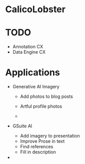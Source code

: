 # CalicoLobster




# TODO

* Annotation CX
* Data Engine CX


# Applications

* Generative AI Imagery
  * Add photos to blog posts
  * Artful profile photos

  * 

* GSuite AI
  * Add imagery to presentation
  * Improve Prose in text
  * Find references
  * Fill in description
 
* 
